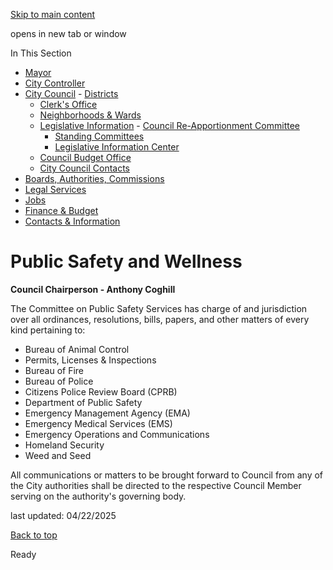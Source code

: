 [Skip to main content](https://www.pittsburghpa.gov/City-Government/City-Council/Legislative-Information/Standing-Committees/Public-Safety#main-content)

opens in new tab or window

In This Section

- [Mayor](https://www.pittsburghpa.gov/City-Government/Mayor)
- [City Controller](https://www.pittsburghpa.gov/City-Government/City-Controllers-Office)
- [City Council](https://www.pittsburghpa.gov/City-Government/City-Council)  - [Districts](https://www.pittsburghpa.gov/City-Government/City-Council/Districts)
  - [Clerk's Office](https://www.pittsburghpa.gov/City-Government/City-Council/Clerks-Office)
  - [Neighborhoods & Wards](https://www.pittsburghpa.gov/City-Government/City-Council/Neighborhoods-Wards)
  - [Legislative Information](https://www.pittsburghpa.gov/City-Government/City-Council/Legislative-Information)    - [Council Re-Apportionment Committee](https://www.pittsburghpa.gov/City-Government/City-Council/Legislative-Information/Council-Re-Apportionment-Committee)
    - [Standing Committees](https://www.pittsburghpa.gov/City-Government/City-Council/Legislative-Information/Standing-Committees)
    - [Legislative Information Center](https://www.pittsburghpa.gov/City-Government/City-Council/Legislative-Information/Legislative-Information-Center)
  - [Council Budget Office](https://www.pittsburghpa.gov/City-Government/City-Council/Council-Budget-Office)
  - [City Council Contacts](https://www.pittsburghpa.gov/City-Government/City-Council/Council-Contacts)
- [Boards, Authorities, Commissions](https://www.pittsburghpa.gov/City-Government/Boards-Authorities-Commissions)
- [Legal Services](https://www.pittsburghpa.gov/City-Government/Legal-Services)
- [Jobs](https://www.pittsburghpa.gov/City-Government/Jobs)
- [Finance & Budget](https://www.pittsburghpa.gov/City-Government/Finance-Budget)
- [Contacts & Information](https://www.pittsburghpa.gov/City-Government/Contacts-Information)

# Public Safety and Wellness

**Council Chairperson - Anthony Coghill**

The Committee on Public Safety Services has charge of and jurisdiction over all ordinances, resolutions, bills, papers, and other matters of every kind pertaining to:

- Bureau of Animal Control
- Permits, Licenses & Inspections
- Bureau of Fire
- Bureau of Police
- Citizens Police Review Board (CPRB)
- Department of Public Safety
- Emergency Management Agency (EMA)
- Emergency Medical Services (EMS)
- Emergency Operations and Communications
- Homeland Security
- Weed and Seed

All communications or matters to be brought forward to Council from any of the City authorities shall be directed to the respective Council Member serving on the authority's governing body.

last updated: 04/22/2025

[Back to top](https://www.pittsburghpa.gov/City-Government/City-Council/Legislative-Information/Standing-Committees/Public-Safety#body-top)

Ready
